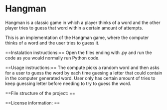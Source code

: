 # Hangman
Hangman is a classic game in which a player thinks of a word and the other player tries to guess that word within a certain amount of attempts.

This is an implementation of the Hangman game, where the computer thinks of a word and the user tries to guess it. 


==Instalation instructions:== Open the files ending with .py and run the code as you would normally run Python code. 


==Usage instructions:== The compute picks a random word and then asks for a user to guess the word by each time guesing a letter that could contain in the computer generated word. User only has certain amount of tries to keep guessing letter before needing to try to guess the word. 


==File structure of the project: ==


==License information: ==
